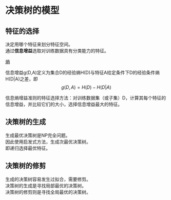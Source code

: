 # 决策树的模型

## 特征的选择

决定用哪个特征来划分特征空间。  
通过**信息增益**选取对训练数据具有分类能力的特征。  

[熵](https://windmising.gitbook.io/mathematics-basic-for-ml/xin-xi-lun/entropy)  

信息增益g(D,A)定义为集合D的经验熵H(D)与特征A给定条件下D的经验条件熵H(D|A)之差，即  
$$
g(D, A) = H(D) - H(D|A)
$$

信息熵增益准则的特征选择方法：对训练数据集（或子集）D，计算其每个特征的信息增益，并比较它们的大小，选择信息增益最大的特征。  

## 决策树的生成  

生成最优决策树是NP完全问题。  
因此使用启发式方法，生成次最优决策树。  
即递归选择最优特征。  

## 决策树的修剪

生成的决策树容易发生过拟合，需要修剪。  
决策树的生成是寻找局部最优的决策树。  
决策树的修剪则是寻找全局最优的决策树。  